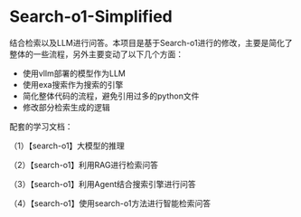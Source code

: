 # Search-o1-Simplified
结合检索以及LLM进行问答。本项目是基于Search-o1进行的修改，主要是简化了整体的一些流程，另外主要变动了以下几个方面：

- 使用vllm部署的模型作为LLM
- 使用exa搜索作为搜索的引擎
- 简化整体代码的流程，避免引用过多的python文件
- 修改部分检索生成的逻辑

配套的学习文档：

（1）【search-o1】大模型的推理

（2）【search-o1】利用RAG进行检索问答

（3）【search-o1】利用Agent结合搜索引擎进行问答

（4）【search-o1】使用search-o1方法进行智能检索问答
